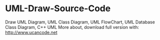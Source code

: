 # UML-Draw-Source-Code
Draw UML Diagram, UML Class Diagram, UML FlowChart, UML Database Class Diagram, C++ UML
More about, download full version with: http://www.ucancode.net

